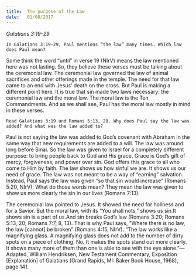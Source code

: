 ```yaml
---
title:  The purpose of the Law
date:   01/08/2017
---
```


_Galatians 3:19–29_

`In Galatians 3:19–29, Paul mentions “the law” many times. Which law does Paul mean?`

Some think the word “until” in verse 19 (NIrV) means the law mentioned here was not lasting. So, they believe these verses must be talking about the ceremonial law. The ceremonial law governed the law of animal sacrifices and other offerings made in the temple. The need for that law came to an end with Jesus’ death on the cross. But Paul is making a different point here. It is true that sin made two laws necessary: the ceremonial law and the moral law. The moral law is the Ten Commandments. And as we shall see, Paul has the moral law mostly in mind in these verses.

`Read Galatians 3:19 and Romans 5:13, 20. Why does Paul say the law was added? And what was the law added to?`

Paul is not saying the law was added to God’s covenant with Abraham in the same way that new requirements are added to a will. The law was around long before Sinai. So the law was given to Israel for a completely different purpose: to bring people back to God and His grace. Grace is God’s gift of mercy, forgiveness, and power over sin. God offers this grace to all who come to Him by faith. The law shows us how sinful we are. It shows us our need of grace. The law was not meant to be a way of “earning” salvation. Instead, Paul says the law was given “so that sin would increase” (Romans 5:20, NIrV). What do those words mean? They mean the law was given to show us more clearly the sin in our lives (Romans 7:13).

The ceremonial law pointed to Jesus. It showed the need for holiness and for a Savior. But the moral law, with its “You shall nots,” shows us sin.It shows sin is a part of us.And sin breaks God’s law (Romans 3:20; Romans 5:13, 20; Romans 7:7, 8, 13). That is why Paul says, “Where there is no law, the law [cannot] be broken” (Romans 4:15, NIrV). “The law works like a magnifying glass. A magnifying glass does not add to the number of dirty spots on a piece of clothing. No. It makes the spots stand out more clearly. It shows many more of them than one is able to see with the eye alone.”—Adapted, William Hendriksen, New Testament Commentary, Exposition [Explanation] of Galatians (Grand Rapids, MI: Baker Book House, 1968), page 141.